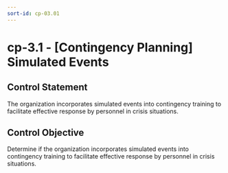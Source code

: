```yaml
---
sort-id: cp-03.01
---
```


# cp-3.1 - \[Contingency Planning\] Simulated Events

## Control Statement

The organization incorporates simulated events into contingency training to facilitate effective response by personnel in crisis situations.

## Control Objective

Determine if the organization incorporates simulated events into contingency training to facilitate effective response by personnel in crisis situations.
